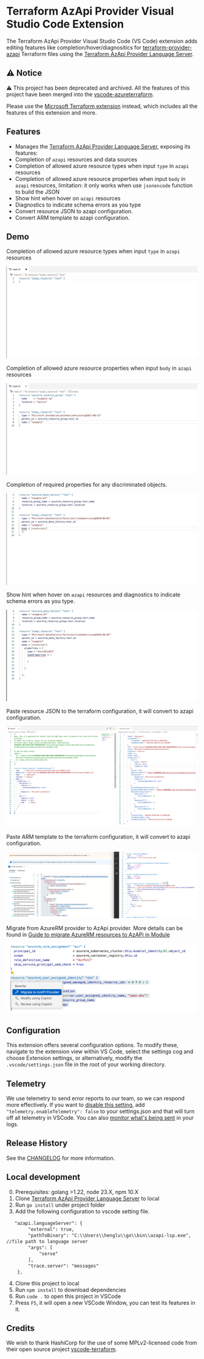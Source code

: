 # Terraform AzApi Provider Visual Studio Code Extension

The Terraform AzApi Provider Visual Studio Code (VS Code) extension adds editing features like completion/hover/diagnositics for [terraform-provider-azapi](https://github.com/Azure/terraform-provider-azapi) Terraform files using the [Terraform AzApi Provider Language Server](https://github.com/Azure/azapi-lsp).

## ⚠️ Notice

⚠️ This project has been deprecated and archived. All the features of this project have been merged into the [vscode-azureterraform](https://github.com/Azure/vscode-azureterraform).

Please use the [Microsoft Terraform extension](https://marketplace.visualstudio.com/items?itemName=ms-azuretools.vscode-azureterraform) instead, which includes all the features of this extension and more.


## Features

- Manages the [Terraform AzApi Provider Language Server](https://github.com/Azure/azapi-lsp), exposing its features:
- Completion of `azapi` resources and data sources
- Completion of allowed azure resource types when input `type` in `azapi` resources
- Completion of allowed azure resource properties when input `body` in `azapi` resources, limitation: it only works when use `jsonencode` function to build the JSON
- Show hint when hover on `azapi` resources
- Diagnostics to indicate schema errors as you type
- Convert resource JSON to azapi configuration.
- Convert ARM template to azapi configuration.

## Demo

Completion of allowed azure resource types when input `type` in `azapi` resources

![intellisense being displayed for all available types for a resource](/images/list-types-intellisense.gif)

Completion of allowed azure resource properties when input `body` in `azapi` resources

![intellisense being displayed for available property names and property values where applicable of an azapi resource](/images/resource-property-names-and-values.gif)

Completion of required properties for any discriminated objects.

![intellisense being displayed for available required property names and property values where applicable of a discriminated object](/images/discriminated-object-property-names-and-values.gif)

Show hint when hover on `azapi` resources and diagnostics to indicate schema errors as you type.

![hint message being displayed when hover on an azapi property](/images/hovers.gif)

Paste resource JSON to the terraform configuration, it will convert to azapi configuration.

![convert resource JSON to azapi configuration](/images/paste-json-as-config.png)


Paste ARM template to the terraform configuration, it will convert to azapi configuration.

![convert ARM template to azapi configuration](/images/paste-arm-templates-as-config.png)

Migrate from AzureRM provider to AzApi provider. More details can be found in [Guide to migrate AzureRM resources to AzAPi in Module](https://github.com/Azure/azapi-lsp/blob/main/docs/migrate_to_azapi_in_module_guide.md)

![migrate from AzureRM provider to AzApi provider](/images/migrate-to-azapi-provider.png)


## Configuration

This extension offers several configuration options. To modify these, navigate to the extension view within VS Code, select the settings cog and choose Extension settings, or alternatively, modify the `.vscode/settings.json` file in the root of your working directory. 

## Telemetry

We use telemetry to send error reports to our team, so we can respond more effectively. If you want to [disable this setting](https://code.visualstudio.com/docs/getstarted/telemetry#_disable-telemetry-reporting), add `"telemetry.enableTelemetry": false` to your settings.json and that will turn off all telemetry in VSCode. You can also [monitor what's being sent](https://code.visualstudio.com/docs/getstarted/telemetry#_output-channel-for-telemetry-events) in your logs.

## Release History

See the [CHANGELOG](https://github.com/Azure/azapi-vscode/blob/develop/CHANGELOG.md) for more information.

## Local development
0. Prerequisites: golang >1.22, node 23.X, npm 10.X
1. Clone [Terraform AzApi Provider Language Server](https://github.com/Azure/azapi-lsp) to local
2. Run `go install` under project folder
3. Add the following configuration to vscode setting file.
```
   "azapi.languageServer": {
        "external": true,
        "pathToBinary": "C:\\Users\\henglu\\go\\bin\\azapi-lsp.exe",  //file path to language server
        "args": [
            "serve"
        ],
        "trace.server": "messages"
    },
```
4. Clone this project to local
5. Run `npm install` to download dependencies
6. Run `code .` to open this project in VSCode
7. Press `F5`, it will open a new VSCode Window, you can test its features in it.

## Credits

We wish to thank HashiCorp for the use of some MPLv2-licensed code from their open source project [vscode-terraform](https://github.com/hashicorp/vscode-terraform).
